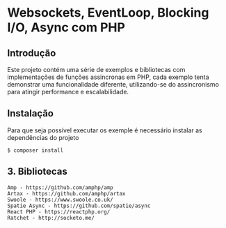 # Websockets, EventLoop, Blocking I/O, Async com PHP

## Introdução

Este projeto contém uma série de exemplos e bibliotecas com implementações de funções assincronas em PHP, cada exemplo tenta demonstrar uma funcionalidade diferente, utilizando-se do assincronismo para atingir performance e escalabilidade. 

## Instalação

Para que seja possível executar os exemple é necessário instalar as dependências do projeto
```
$ composer install
```
## 3. Bibliotecas

	Amp - https://github.com/amphp/amp
	Artax - https://github.com/amphp/artax
	Swoole - https://www.swoole.co.uk/ 
	Spatie Async - https://github.com/spatie/async
	React PHP - https://reactphp.org/
	Ratchet - http://socketo.me/
